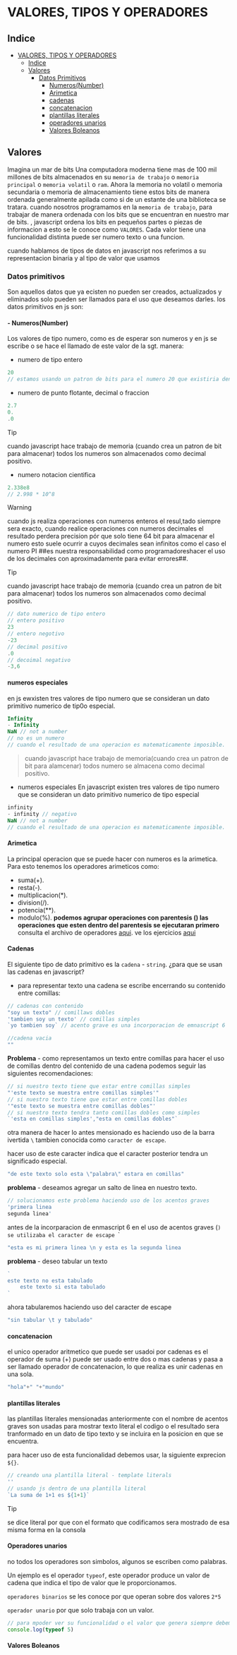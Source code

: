 # VALORES, TIPOS Y OPERADORES
## Indice
- [VALORES, TIPOS Y OPERADORES](#valores-tipos-y-operadores)
  - [Indice](#indice)
  - [Valores](#valores)
    - [Datos Primitivos](#datos-primitivos)
      - [Numeros(Number)](#numerosnumber)
      - [Arimetica](#arimetica)
      - [cadenas](#cadenas)
      - [concatenacion](#concatenacion)
      - [plantillas literales](#plantillas-literales)
      - [operadores unarios](#operadores-unarios)
      - [Valores Boleanos](#valores-boleanos)
## Valores
Imagina un mar de bits
Una computadora moderna tiene mas de 100 mil millones de bits almacenados en su `memoria de trabajo` o `memoria principal` o `memoria volatil` o `ram`.
Ahora la memoria no volatil o memoria secundaria o memoria de almacenamiento tiene estos bits de manera ordenada generalmente apilada como si de un estante de una biblioteca se tratara.
cuando nosotros programamos en la `memoria de trabajo`, para trabajar de manera ordenada con los bits que se encuentran en nuestro mar de bits. , javascript ordena los bits en pequeños partes o piezas de informacion a esto se le conoce como `VALORES`. 
Cada valor tiene una funcionalidad distinta puede ser numero texto o una funcion.

cuando hablamos de tipos de datos en javascript nos referimos a su representacion binaria y al tipo de valor que usamos

### Datos primitivos
Son aquellos datos que ya ecisten no pueden ser creados, actualizados y eliminados solo pueden ser llamados para el uso que deseamos darles.
los datos primitivos en js son:
#### - Numeros(Number)
Los valores de tipo numero, como es de esperar son numeros y en js se escribe o se hace el llamado de este valor de la sgt. manera:
- numero de tipo entero 
```js
20
// estamos usando un patron de bits para el numero 20 que existiria dentro de la memoria de trabajo 
```
- numero de punto flotante, decimal o fraccion
```js
2.7 
0.
.0
```
> [!TIP]
> cuando javascript hace trabajo de memoria (cuando crea un patron de bit para almacenar) todos los numeros son almacenados como decimal positivo.
- numero notacion cientifica
```js
2.338e8
// 2.998 * 10^8
```
>[!WARNING]
>cuando js realiza operaciones con numeros enteros el resul,tado siempre sera exacto, cuando realice operaciones con numeros decimales el resultado perdera precision pór que solo tiene 64 bit para almacenar el numero esto suele ocurrir a cuyos decimales sean infinitos como el caso el numero PI ##es nuestra responsabilidad como programadoreshacer el uso de los decimales con aproximadamente para evitar errores##.

> [!TIP]
> cuando javascript hace trabajo de memoria (cuando crea un patron de bit para almacenar) todos los numeros son almacenados como decimal positivo.
```js
// dato numerico de tipo entero
// entero positivo 
23
// entero negotivo
-23
// decimal positivo
.0
// decoimal negativo
-3,6
```
#### numeros especiales
en js ewxisten tres valores de tipo numero que se consideran un dato primitivo numerico de tip0o especial.

``` js
Infinity
- Infinity
NaN // not a number
// no es un numero
// cuando el resultado de una operacion es matematicamente imposible.
```
>cuando javascript hace trabajo de memoria(cuando crea un patron de bit para alamcenar) todos numero se almacena como decimal positivo.
- numeros especiales 
En javascript existen tres valores de tipo numero que se consideran un dato primitivo numerico de tipo especial
```js
infinity
- infinity // negativo
NaN // not a number
// cuando el resultado de una operacion es matematicamente imposible.
```
#### Arimetica
La principal operacion que se puede hacer con numeros es la arimetica.
Para esto tenemos los operadores arimeticos como:
- suma(+).
- resta(-).
- multiplicacion(*).
- division(/).
- potencia(**).
- modulo(%).
**podemos agrupar operaciones con parentesis () las operaciones que esten dentro del parentesis se ejecutaran primero**
consulta el archivo de operadores [aqui](./operadores.js). ve los ejercicios [aqui](./ejercicios.js)
#### Cadenas
El siguiente tipo de dato primitivo es la `cadena` - `string`.
¿para que se usan las cadenas en javascript?
- para representar texto 
una cadena se escribe encerrando su contenido entre comillas:
```js
// cadenas con contenido
"soy un texto" // comillaws dobles
'tambien soy un texto' // comillas simples
`yo tambien soy` // acento grave es una incorporacion de emnascript 6 

//cadena vacia
""
```
**Problema** - como representamos un texto entre comillas 
para hacer el uso de comillas dentro del contenido de una cadena podemos seguir las siguientes recomendaciones:
```js
// si nuestro texto tiene que estar entre comillas simples
"'este texto se muestra entre comillas simples'"
// si nuestro texto tiene que estar entre comillas dobles
'"este texto se muestra entre comillas dobles"'
// si nuestro texto tendra tanto comillas dobles como simples
`'esta en comillas simples',"esta en comillas dobles"`
```
otra manera de hacer lo antes mensionado es haciendo uso de la barra ivertida `\` tambien conocida como `caracter de escape`.

hacer uso de este caracter indica que el caracter posterior tendra un significado especial.
```js
"de este texto solo esta \"palabra\" estara en comillas"
```
**problema** - deseamos agregar un salto de linea en nuestro texto.
```js
// solucionamos este problema haciendo uso de los acentos graves
'primera linea 
segunda linea'
```
antes de la incorparacion de enmascript 6 en el uso de acentos graves (`) se utilizaba el caracter de escape `\`
```js
"esta es mi primera linea \n y esta es la segunda linea 
```
**problema** - deseo tabular un texto
```js
`
este texto no esta tabulado
    este texto si esta tabulado
`
```
ahora tabularemos haciendo uso del caracter de escape
```js
"sin tabular \t y tabulado"
```
#### concatenacion
el unico operador aritmetico que puede ser usadoi por cadenas es el operador de suma (+) puede ser usado entre dos o mas cadenas y pasa a ser llamado operador de concatenacion, lo que realiza es unir cadenas en una sola.
```js
"hola"+" "+"mundo"
```
#### plantillas literales
las plantillas literales mensionadas anteriormente con el nombre de acentos graves son usadas para mostrar texto literal el codigo o el resultado sera tranformado en un dato de tipo texto y se incluira en la posicion en que se encuentra.

para hacer uso de esta funcionalidad debemos usar, la siguiente exprecion `${}`.
```js
// creando una plantilla literal - template literals
''
// usando js dentro de una plantilla literal
`La suma de 1+1 es ${1+1}`
```
> [!TIP]
> se dice literal por que con el formato que codificamos sera mostrado de esa misma forma en la consola

#### Operadores unarios
no todos los operadores son simbolos, algunos se escriben como palabras.

Un ejemplo es el operador `typeof`, este operador produce un valor de cadena que indica el tipo de valor que le proporcionamos.

`operadores binarios` se les conoce por que operan sobre dos valores `2*5`

`operador unario` por que solo trabaja con un valor.

```js
// para mpoder ver su funcionalidad o el valor que genera siempre debemos mostrarlo en un console.
console.log(typeof 5)
```
#### Valores Boleanos
